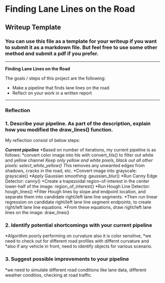 # **Finding Lane Lines on the Road** 

## Writeup Template

### You can use this file as a template for your writeup if you want to submit it as a markdown file. But feel free to use some other method and submit a pdf if you prefer.

---

**Finding Lane Lines on the Road**

The goals / steps of this project are the following:
* Make a pipeline that finds lane lines on the road
* Reflect on your work in a written report


[//]: # (Image References)

[image1]: ./CarND-LaneLines-P1/laneLines_thirdPass.jpg

---

### Reflection

### 1. Describe your pipeline. As part of the description, explain how you modified the draw_lines() function.

My reflection consist of below steps:

***Current pipeline***
*Based on number of iterations, my current pipeline is as follows:
*convert color image into hls with convert_hls() to filter out white and yellow channel
*Keep only yellow and white pixels, black out all other pixels: select_white_yellow()
T*his removes any unwanted edges from shadows, cracks in the road, etc.
*Convert image into grayscale: grayscale()
*Apply Gaussian smoothing: gaussian_blur()
*Run Canny Edge Detector: canny()
*Create a trapezoidal region-of-interest in the center lower-half of the image: region_of_interest()
*Run Hough Line Detector: hough_lines()
*Filter Hough lines by slope and endpoint location, and separate them into candidate right/left lane line segments. 
*Then run linear regression on candidate right/left lane line segment endpoints, to create right/left lane line equations. 
*From these equations, draw right/left lane lines on the image: draw_lines()



### 2. Identify potential shortcomings with your current pipeline


*Algorithm poorly performing on curvature also it is color sensitive, 
*we need to check out for different road profiles with differnt curvature and 
*also if any vehicle in front, need to identify objects for various scenario.


### 3. Suggest possible improvements to your pipeline

*we need to simulate different road conditions like lane data, different weather conditios, checking at road traffic.
